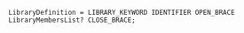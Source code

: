 <!-- This file is generated automatically by infrastructure scripts. Please don't edit by hand. -->

```{ .ebnf .slang-ebnf #LibraryDefinition }
LibraryDefinition = LIBRARY_KEYWORD IDENTIFIER OPEN_BRACE LibraryMembersList? CLOSE_BRACE;
```

